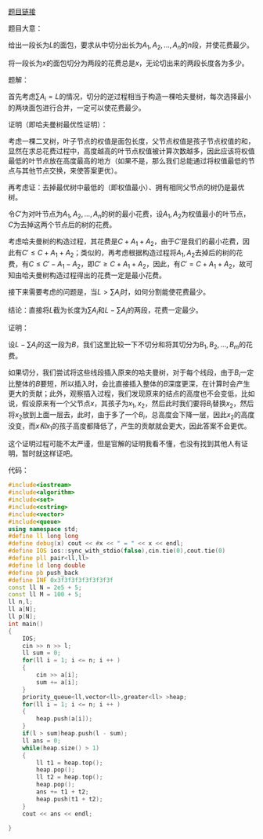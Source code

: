 [题目链接](https://atcoder.jp/contests/abc252/tasks/abc252_f)

题目大意：

给出一段长为$L$的面包，要求从中切分出长为$A_1,A_2,...,A_n$的$n$段，并使花费最少。

将一段长为$x$的面包切分为两段的花费总是$x$，无论切出来的两段长度各为多少。

题解：

首先考虑$\sum A_i = L$的情况，切分的逆过程相当于构造一棵哈夫曼树，每次选择最小的两块面包进行合并，一定可以使花费最少。

证明（即哈夫曼树最优性证明）：

考虑一棵二叉树，叶子节点的权值是面包长度，父节点权值是孩子节点权值的和，显然在求总花费过程中，高度越高的叶节点权值被计算次数越多，因此应该将权值最低的叶节点放在高度最高的地方（如果不是，那么我们总能通过将权值最低的节点与其他节点交换，来使答案更优）。

再考虑证：去掉最优树中最低的（即权值最小）、拥有相同父节点的树仍是最优树。

令$C'$为对叶节点为$A_1,A_2,...,A_n$的树的最小花费，设$A_1,A_2$为权值最小的叶节点，$C$为去掉这两个节点后的树的花费。

考虑哈夫曼树的构造过程，其花费是$C + A_1 + A_2$，由于$C'$是我们的最小花费，因此有$C' \leq C + A_1 + A_2$；类似的，再考虑根据构造过程将$A_1,A_2$去掉后的树的花费，有$C \leq C' - A_1 - A_2$，即$C' \geq C + A_1 + A_2$，因此，有$C' = C + A_1 + A_2$，故可知由哈夫曼树构造过程得出的花费一定是最小花费。

接下来需要考虑的问题是，当$L > \sum A_i$时，如何分割能使花费最少。

结论：直接将$L$截为长度为$\sum A_i$和$L - \sum A_i$的两段，花费一定最少。

证明：

设$L-\sum A_i$的这一段为$B$，我们这里比较一下不切分和将其切分为$B_1,B_2,...,B_m$的花费。

如果切分，我们尝试将这些线段插入原来的哈夫曼树，对于每个线段，由于$B_i$一定比整体的$B$要短，所以插入时，会比直接插入整体的$B$深度更深，在计算时会产生更大的贡献；此外，观察插入过程，我们发现原来的结点的高度也不会变低，比如说，假设原来有一个父节点$x$，其孩子为$x_1,x_2$，然后此时我们要将$B_i$替换$x_2$，然后将$x_2$放到上面一层去，此时，由于多了一个$B_i$，总高度会下降一层，因此$x_2$的高度没变，而$x和x_1$的孩子高度都降低了，产生的贡献就会更大，因此答案不会更优。

这个证明过程可能不太严谨，但是官解的证明我看不懂，也没有找到其他人有证明，暂时就这样证吧。

代码：

```cpp
#include<iostream>
#include<algorithm>
#include<set>
#include<cstring>
#include<vector>
#include<queue>
using namespace std;
#define ll long long
#define debug(x) cout << #x << " = " << x << endl;
#define IOS ios::sync_with_stdio(false),cin.tie(0),cout.tie(0)
#define pll pair<ll,ll>
#define ld long double
#define pb push_back
#define INF 0x3f3f3f3f3f3f3f3f
const ll N = 2e5 + 5;
const ll M = 100 + 5;
ll n,l;
ll a[N];
ll p[N];
int main()
{
	IOS;
	cin >> n >> l;
	ll sum = 0;
	for(ll i = 1; i <= n; i ++ )
	{
		cin >> a[i];
		sum += a[i];
	}
	priority_queue<ll,vector<ll>,greater<ll> >heap;
	for(ll i = 1; i <= n; i ++ )
	{
		heap.push(a[i]);
	}
	if(l > sum)heap.push(l - sum);
	ll ans = 0;
	while(heap.size() > 1)
	{
		ll t1 = heap.top();
		heap.pop();
		ll t2 = heap.top();
		heap.pop();
		ans += t1 + t2;
		heap.push(t1 + t2);
	}
	cout << ans << endl;
	
}
```